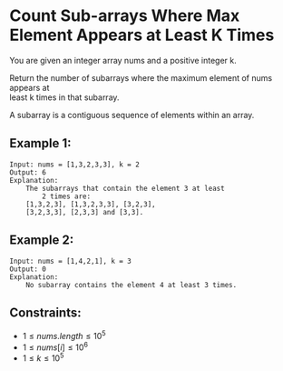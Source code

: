 # Count Sub-arrays Where Max Element Appears at Least K Times

You are given an integer array nums and a positive integer k.

Return the number of subarrays where the maximum element of nums appears at  
least k times in that subarray.

A subarray is a contiguous sequence of elements within an array.

 

## Example 1:

    Input: nums = [1,3,2,3,3], k = 2
    Output: 6
    Explanation: 
        The subarrays that contain the element 3 at least 
            2 times are: 
        [1,3,2,3], [1,3,2,3,3], [3,2,3], 
        [3,2,3,3], [2,3,3] and [3,3].

## Example 2:

    Input: nums = [1,4,2,1], k = 3
    Output: 0
    Explanation: 
        No subarray contains the element 4 at least 3 times.

 

## Constraints:

* $1 \le nums.length \le 10^5$
* $1 \le nums[i] \le 10^6$
* $1 \le k \le 10^5$

